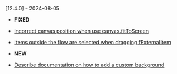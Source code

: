 [12.4.0] - 2024-08-05

- **FIXED** 

- [Incorrect canvas position when use canvas.fitToScreen](https://github.com/Foblex/f-flow/issues/28)

- [Items outside the flow are selected when dragging fExternalItem](https://github.com/Foblex/f-flow/issues/27)

- **NEW** 

- [Describe documentation on how to add a custom background](https://github.com/Foblex/f-flow/issues/9)
